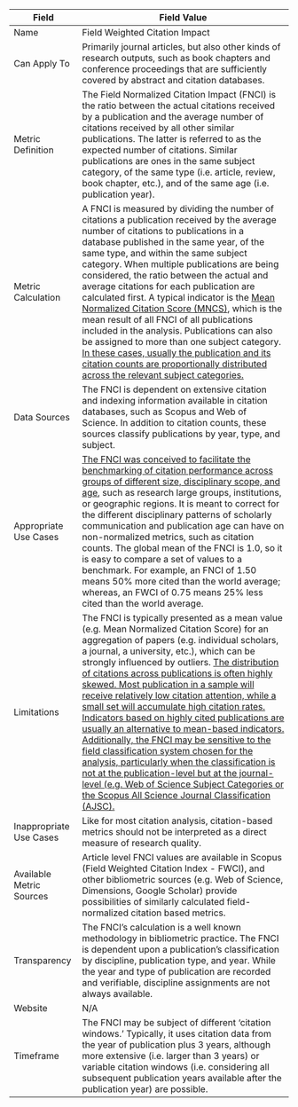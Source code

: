 | Field | Field Value |
|------------------------------|-------------------------------------------------|
| Name | Field Weighted Citation Impact
| Can Apply To | Primarily journal articles, but also other kinds of research outputs, such as book chapters and conference proceedings that are sufficiently covered by abstract and citation databases.
| Metric Definition | The Field Normalized Citation Impact (FNCI) is the ratio between the actual citations received by a publication and the average number of citations received by all other similar publications. The latter is referred to as the expected number of citations. Similar publications are ones in the same subject category, of the same type (i.e. article, review, book chapter, etc.), and of the same age (i.e. publication year).
| Metric Calculation | A FNCI is measured by dividing the number of citations a publication received by the average number of citations to publications in a database published in the same year, of the same type, and within the same subject category. When multiple publications are being considered, the ratio between the actual and average citations for each publication are calculated first. A typical indicator is the [Mean Normalized Citation Score (MNCS)](https://www.ncbi.nlm.nih.gov/pmc/articles/PMC3081055/), which is the mean result of all FNCI of all publications included in the analysis. Publications can also be assigned to more than one subject category. [In these cases, usually the publication and its citation counts are proportionally distributed across the relevant subject categories.](https://www.elsevier.com/__data/assets/pdf_file/0020/53327/ELSV-13013-Elsevier-Research-Metrics-Book-r5-Web.pdf)
| Data Sources | The FNCI is dependent on extensive citation and indexing information available in citation databases, such as Scopus and Web of Science. In addition to citation counts, these sources classify publications by year, type, and subject.
| Appropriate Use Cases | [The FNCI was conceived to facilitate the benchmarking of citation performance across groups of different size, disciplinary scope, and age](https://arxiv.org/ftp/arxiv/papers/1507/1507.02099.pdf), such as research large groups, institutions, or geographic regions. It is meant to correct for the different disciplinary patterns of scholarly communication and publication age can have on non-normalized metrics, such as citation counts. The global mean of the FNCI is 1.0, so it is easy to compare a set of values to a benchmark. For example, an FNCI of 1.50 means 50% more cited than the world average; whereas, an FWCI of 0.75 means 25% less cited than the world average.
| Limitations | The FNCI is typically presented as a mean value (e.g. Mean Normalized Citation Score) for an aggregation of papers (e.g. individual scholars, a journal, a university, etc.), which can be strongly influenced by outliers. [The distribution of citations across publications is often highly skewed. Most publication in a sample will receive relatively low citation attention, while a small set will accumulate high citation rates. Indicators based on highly cited publications are usually an alternative to mean-based indicators. Additionally, the FNCI may be sensitive to the field classification system chosen for the analysis, particularly when the classification is not at the publication-level but at the journal-level (e.g. Web of Science Subject Categories or the Scopus All Science Journal Classification (AJSC).](https://arxiv.org/ftp/arxiv/papers/1507/1507.02099.pdf)
| Inappropriate Use Cases | Like for most citation analysis, citation-based metrics should not be interpreted as a direct measure of research quality.
| Available Metric Sources | Article level FNCI values are available in Scopus (Field Weighted Citation Index - FWCI), and other bibliometric sources (e.g. Web of Science, Dimensions, Google Scholar) provide possibilities of similarly calculated field-normalized citation based metrics.
| Transparency | The FNCI’s calculation is a well known methodology in bibliometric practice. The FNCI is dependent upon a publication’s classification by discipline, publication type, and year. While the year and type of publication are recorded and verifiable, discipline assignments are not always available. 
| Website | N/A
| Timeframe | The FNCI may be subject of different ‘citation windows.’ Typically, it uses citation data from the year of publication plus 3 years, although more extensive (i.e. larger than 3 years) or variable citation windows (i.e. considering all subsequent publication years available after the publication year) are possible.
